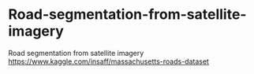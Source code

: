 # Road-segmentation-from-satellite-imagery
Road segmentation from satellite imagery
https://www.kaggle.com/insaff/massachusetts-roads-dataset
